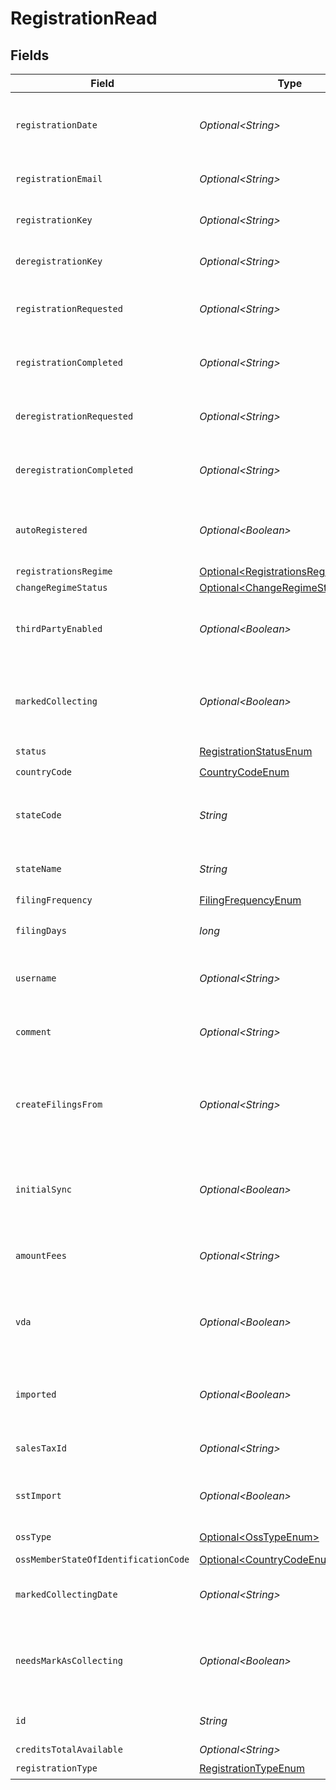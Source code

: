 # RegistrationRead


## Fields

| Field                                                                                    | Type                                                                                     | Required                                                                                 | Description                                                                              |
| ---------------------------------------------------------------------------------------- | ---------------------------------------------------------------------------------------- | ---------------------------------------------------------------------------------------- | ---------------------------------------------------------------------------------------- |
| `registrationDate`                                                                       | *Optional\<String>*                                                                      | :heavy_minus_sign:                                                                       | The date when the registration was created. Format: YYYY-MM-DD.                          |
| `registrationEmail`                                                                      | *Optional\<String>*                                                                      | :heavy_minus_sign:                                                                       | Email address associated with the registration.                                          |
| `registrationKey`                                                                        | *Optional\<String>*                                                                      | :heavy_minus_sign:                                                                       | A unique key assigned to the registration.                                               |
| `deregistrationKey`                                                                      | *Optional\<String>*                                                                      | :heavy_minus_sign:                                                                       | A unique key assigned for deregistration.                                                |
| `registrationRequested`                                                                  | *Optional\<String>*                                                                      | :heavy_minus_sign:                                                                       | Timestamp when the registration was requested.                                           |
| `registrationCompleted`                                                                  | *Optional\<String>*                                                                      | :heavy_minus_sign:                                                                       | Timestamp when the registration was completed.                                           |
| `deregistrationRequested`                                                                | *Optional\<String>*                                                                      | :heavy_minus_sign:                                                                       | Timestamp when deregistration was requested.                                             |
| `deregistrationCompleted`                                                                | *Optional\<String>*                                                                      | :heavy_minus_sign:                                                                       | Timestamp when the deregistration was completed.                                         |
| `autoRegistered`                                                                         | *Optional\<Boolean>*                                                                     | :heavy_minus_sign:                                                                       | Indicates whether the registration was completed automatically.                          |
| `registrationsRegime`                                                                    | [Optional\<RegistrationsRegimeEnum>](../../models/components/RegistrationsRegimeEnum.md) | :heavy_minus_sign:                                                                       | N/A                                                                                      |
| `changeRegimeStatus`                                                                     | [Optional\<ChangeRegimeStatusEnum>](../../models/components/ChangeRegimeStatusEnum.md)   | :heavy_minus_sign:                                                                       | N/A                                                                                      |
| `thirdPartyEnabled`                                                                      | *Optional\<Boolean>*                                                                     | :heavy_minus_sign:                                                                       | Indicates whether third-party access is enabled for this registration.                   |
| `markedCollecting`                                                                       | *Optional\<Boolean>*                                                                     | :heavy_minus_sign:                                                                       | Indicates whether the  registration is marked as collecting in shopify                   |
| `status`                                                                                 | [RegistrationStatusEnum](../../models/components/RegistrationStatusEnum.md)              | :heavy_check_mark:                                                                       | N/A                                                                                      |
| `countryCode`                                                                            | [CountryCodeEnum](../../models/components/CountryCodeEnum.md)                            | :heavy_check_mark:                                                                       | N/A                                                                                      |
| `stateCode`                                                                              | *String*                                                                                 | :heavy_check_mark:                                                                       | The state/province code where the registration applies.                                  |
| `stateName`                                                                              | *String*                                                                                 | :heavy_check_mark:                                                                       | The name of the state/province.                                                          |
| `filingFrequency`                                                                        | [FilingFrequencyEnum](../../models/components/FilingFrequencyEnum.md)                    | :heavy_check_mark:                                                                       | N/A                                                                                      |
| `filingDays`                                                                             | *long*                                                                                   | :heavy_check_mark:                                                                       | The number of days before the filing deadline.                                           |
| `username`                                                                               | *Optional\<String>*                                                                      | :heavy_minus_sign:                                                                       | Username for accessing tax registration details.                                         |
| `comment`                                                                                | *Optional\<String>*                                                                      | :heavy_minus_sign:                                                                       | Additional comments related to the registration.                                         |
| `createFilingsFrom`                                                                      | *Optional\<String>*                                                                      | :heavy_minus_sign:                                                                       | The date from which filings should be created.<br/>        should start (YYYY-MM-DD).    |
| `initialSync`                                                                            | *Optional\<Boolean>*                                                                     | :heavy_minus_sign:                                                                       | Indicates whether an initial synchronization should be performed.                        |
| `amountFees`                                                                             | *Optional\<String>*                                                                      | :heavy_minus_sign:                                                                       | The amount of fees associated with the registration.                                     |
| `vda`                                                                                    | *Optional\<Boolean>*                                                                     | :heavy_minus_sign:                                                                       | Indicates whether a Voluntary Disclosure Agreement (VDA) applies.                        |
| `imported`                                                                               | *Optional\<Boolean>*                                                                     | :heavy_minus_sign:                                                                       | Whether the registration was imported from another system.                               |
| `salesTaxId`                                                                             | *Optional\<String>*                                                                      | :heavy_minus_sign:                                                                       | The sales tax ID associated with the registration.                                       |
| `sstImport`                                                                              | *Optional\<Boolean>*                                                                     | :heavy_minus_sign:                                                                       | Indicates whether the registration is an SST Import.                                     |
| `ossType`                                                                                | [Optional\<OssTypeEnum>](../../models/components/OssTypeEnum.md)                         | :heavy_minus_sign:                                                                       | Type of OSS registration.                                                                |
| `ossMemberStateOfIdentificationCode`                                                     | [Optional\<CountryCodeEnum>](../../models/components/CountryCodeEnum.md)                 | :heavy_minus_sign:                                                                       | N/A                                                                                      |
| `markedCollectingDate`                                                                   | *Optional\<String>*                                                                      | :heavy_minus_sign:                                                                       | The date when the registration was marked as collecting.                                 |
| `needsMarkAsCollecting`                                                                  | *Optional\<Boolean>*                                                                     | :heavy_minus_sign:                                                                       | Indicates whether the registration needs to be marked as collecting.                     |
| `id`                                                                                     | *String*                                                                                 | :heavy_check_mark:                                                                       | The unique identifier for the registration.                                              |
| `creditsTotalAvailable`                                                                  | *Optional\<String>*                                                                      | :heavy_minus_sign:                                                                       | N/A                                                                                      |
| `registrationType`                                                                       | [RegistrationTypeEnum](../../models/components/RegistrationTypeEnum.md)                  | :heavy_check_mark:                                                                       | N/A                                                                                      |
